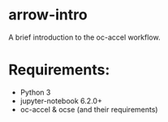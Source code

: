 # arrow-intro
A brief introduction to the oc-accel workflow.

# Requirements:

- Python 3
- jupyter-notebook 6.2.0+
- oc-accel & ocse (and their requirements)
